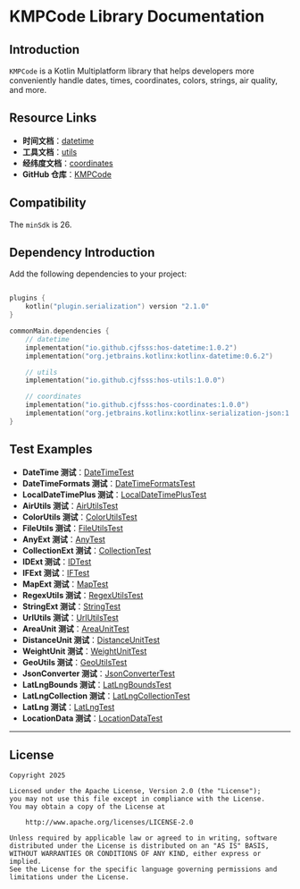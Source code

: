 # KMPCode Library Documentation

## Introduction

`KMPCode` is a Kotlin Multiplatform library that helps developers more conveniently handle dates, times, coordinates, colors, strings, air quality, and more.

## Resource Links

- **时间文档**：[datetime](https://github.com/cjfsss/KMPCode/blob/main/datetime)
- **工具文档**：[utils](https://github.com/cjfsss/KMPCode/blob/main/utils)
- **经纬度文档**：[coordinates](https://github.com/cjfsss/KMPCode/blob/main/coordinates)
- **GitHub 仓库**：[KMPCode](https://github.com/cjfsss/KMPCode)

## Compatibility

The `minSdk` is 26.

## Dependency Introduction

Add the following dependencies to your project:

```kotlin

plugins {
    kotlin("plugin.serialization") version "2.1.0"
}

commonMain.dependencies {
    // datetime
    implementation("io.github.cjfsss:hos-datetime:1.0.2")
    implementation("org.jetbrains.kotlinx:kotlinx-datetime:0.6.2")

    // utils
    implementation("io.github.cjfsss:hos-utils:1.0.0")

    // coordinates
    implementation("io.github.cjfsss:hos-coordinates:1.0.0")
    implementation("org.jetbrains.kotlinx:kotlinx-serialization-json:1.8.0")
}

```

## Test Examples


- **DateTime 测试**：[DateTimeTest](https://github.com/cjfsss/KMPCode/blob/master/datetime/src/commonTest/kotlin/DateTimeTest.kt)
- **DateTimeFormats 测试**：[DateTimeFormatsTest](https://github.com/cjfsss/KMPCode/blob/master/datetime/src/commonTest/kotlin/DateTimeFormatsTest.kt)
- **LocalDateTimePlus 测试**：[LocalDateTimePlusTest](https://github.com/cjfsss/KMPCode/blob/master/datetime/src/commonTest/kotlin/LocalDateTimePlusTest.kt)
- **AirUtils 测试**：[AirUtilsTest](https://github.com/cjfsss/KMPCode/blob/master/utils/src/commonTest/kotlin/AirUtilsTest.kt)
- **ColorUtils 测试**：[ColorUtilsTest](https://github.com/cjfsss/KMPCode/blob/master/utils/src/commonTest/kotlin/ColorUtilsTest.kt)
- **FileUtils 测试**：[FileUtilsTest](https://github.com/cjfsss/KMPCode/blob/master/utils/src/commonTest/kotlin/FileUtilsTest.kt)
- **AnyExt 测试**：[AnyTest](https://github.com/cjfsss/KMPCode/blob/master/utils/src/commonTest/kotlin/AnyTest.kt)
- **CollectionExt 测试**：[CollectionTest](https://github.com/cjfsss/KMPCode/blob/master/utils/src/commonTest/kotlin/CollectionTest.kt)
- **IDExt 测试**：[IDTest](https://github.com/cjfsss/KMPCode/blob/master/utils/src/commonTest/kotlin/IDTest.kt)
- **IFExt 测试**：[IFTest](https://github.com/cjfsss/KMPCode/blob/master/utils/src/commonTest/kotlin/IFTest.kt)
- **MapExt 测试**：[MapTest](https://github.com/cjfsss/KMPCode/blob/master/utils/src/commonTest/kotlin/MapTest.kt)
- **RegexUtils 测试**：[RegexUtilsTest](https://github.com/cjfsss/KMPCode/blob/master/utils/src/commonTest/kotlin/RegexUtilsTest.kt)
- **StringExt 测试**：[StringTest](https://github.com/cjfsss/KMPCode/blob/master/utils/src/commonTest/kotlin/StringTest.kt)
- **UrlUtils 测试**：[UrlUtilsTest](https://github.com/cjfsss/KMPCode/blob/master/utils/src/commonTest/kotlin/UrlUtilsTest.kt)
- **AreaUnit 测试**：[AreaUnitTest](https://github.com/cjfsss/KMPCode/blob/master/coordinates/src/commonTest/kotlin/AreaUnitTest.kt)
- **DistanceUnit 测试**：[DistanceUnitTest](https://github.com/cjfsss/KMPCode/blob/master/coordinates/src/commonTest/kotlin/DistanceUnitTest.kt)
- **WeightUnit 测试**：[WeightUnitTest](https://github.com/cjfsss/KMPCode/blob/master/coordinates/src/commonTest/kotlin/WeightUnitTest.kt)
- **GeoUtils 测试**：[GeoUtilsTest](https://github.com/cjfsss/KMPCode/blob/master/coordinates/src/commonTest/kotlin/GeoUtilsTest.kt)
- **JsonConverter 测试**：[JsonConverterTest](https://github.com/cjfsss/KMPCode/blob/master/coordinates/src/commonTest/kotlin/JsonConverterTest.kt)
- **LatLngBounds 测试**：[LatLngBoundsTest](https://github.com/cjfsss/KMPCode/blob/master/coordinates/src/commonTest/kotlin/LatLngBoundsTest.kt)
- **LatLngCollection 测试**：[LatLngCollectionTest](https://github.com/cjfsss/KMPCode/blob/master/coordinates/src/commonTest/kotlin/LatLngCollectionTest.kt)
- **LatLng 测试**：[LatLngTest](https://github.com/cjfsss/KMPCode/blob/master/coordinates/src/commonTest/kotlin/LatLngTest.kt)
- **LocationData 测试**：[LocationDataTest](https://github.com/cjfsss/KMPCode/blob/master/coordinates/src/commonTest/kotlin/LocationDataTest.kt)

---

## License

```
Copyright 2025

Licensed under the Apache License, Version 2.0 (the "License");
you may not use this file except in compliance with the License.
You may obtain a copy of the License at

    http://www.apache.org/licenses/LICENSE-2.0

Unless required by applicable law or agreed to in writing, software
distributed under the License is distributed on an "AS IS" BASIS,
WITHOUT WARRANTIES OR CONDITIONS OF ANY KIND, either express or implied.
See the License for the specific language governing permissions and
limitations under the License.
```